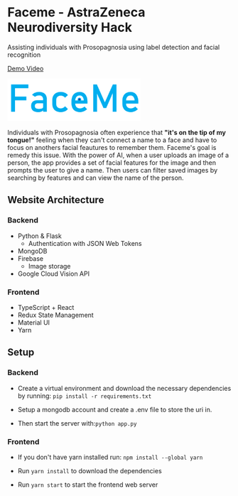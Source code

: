 # Faceme - AstraZeneca Neurodiversity Hack
Assisting individuals with Prosopagnosia using label detection and facial recognition

[Demo Video](https://www.youtube.com/watch?v=UpAKnphodUM&ab_channel=shivankvatsal)


<img src="frontend/src/assets/logo.png" width="300" />

Individuals with Prosopagnosia often experience that **"it's on the tip of my tongue!"** feeling when they can't connect a name to a face and have to focus on anothers facial feautures to remember them. Faceme's goal is remedy this issue. With the power of AI, when a user uploads an image of a person, the app provides a set of facial features for the image and then prompts the user to give a name. Then users can filter saved images by searching by features and can view the name of the person.

## Website Architecture
### Backend
 - Python & Flask
    - Authentication with JSON Web Tokens
 - MongoDB
 - Firebase
    - Image storage
 - Google Cloud Vision API
### Frontend
 - TypeScript + React
 - Redux State Management
 - Material UI
 - Yarn
## Setup

### Backend

- Create a virtual environment and download the necessary dependencies
by running: ```pip install -r requirements.txt``` 
 
 - Setup a mongodb account and create a .env file to store the uri in.

- Then start the server with:```python app.py```
### Frontend
- If you don't have yarn installed run: ```npm install --global yarn``` 

- Run ```yarn install``` to download the dependencies
- Run ```yarn start``` to start the frontend web server
